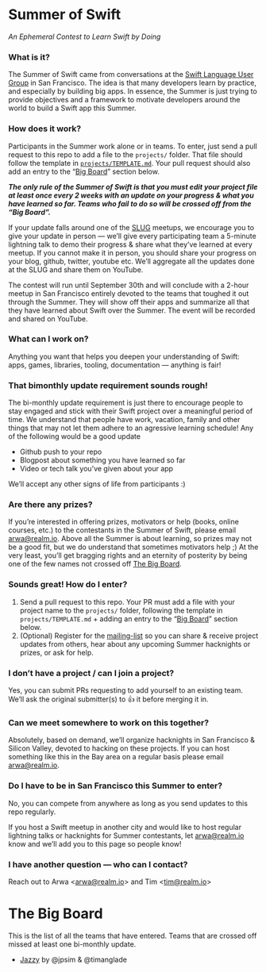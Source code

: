Summer of Swift
===============

_An Ephemeral Contest to Learn Swift by Doing_


### What is it?

The Summer of Swift came from conversations at the [Swift Language User Group](http://www.meetup.com/swift-language) in San Francisco. The idea is that many developers learn by practice, and especially by building big apps. In essence, the Summer is just trying to provide objectives and a framework to motivate developers around the world to build a Swift app this Summer.


### How does it work?

Participants in the Summer work alone or in teams. To enter, just send a pull request to this repo to add a file to the `projects/` folder. That file should follow the template in [`projects/TEMPLATE.md`](projects/TEMPLATE.md). Your pull request should also add an entry to the “[Big Board](#the-big-board)” section below.

**_The only rule of the Summer of Swift is that you must edit your project file at least once every 2 weeks with an update on your progress & what you have learned so far. Teams who fail to do so will be crossed off from the “Big Board”._**

If your update falls around one of the [SLUG](http://www.meetup.com/swift-language) meetups, we encourage you to give your update in person — we’ll give every participating team a 5-minute lightning talk to demo their progress & share what they’ve learned at every meetup. If you cannot make it in person, you should share your progress on your blog, github, twitter, youtube etc. We’ll aggregate all the updates done at the SLUG and share them on YouTube.

The contest will run until September 30th and will conclude with a 2-hour meetup in San Francisco entirely devoted to the teams that toughed it out through the Summer. They will show off their apps and summarize all that they have learned about Swift over the Summer. The event will be recorded and shared on YouTube.

### What can I work on?

Anything you want that helps you deepen your understanding of Swift: apps, games, libraries, tooling, documentation — anything is fair!

### That bimonthly update requirement sounds rough!

The bi-monthly update requirement is just there to encourage people to stay engaged and stick with their Swift project over a meaningful period of time. We understand that people have work, vacation, family and other things that may not let them adhere to an agressive learning schedule! Any of the following would be a good update
- Github push to your repo
- Blogpost about something you have learned so far
- Video or tech talk you’ve given about your app

We’ll accept any other signs of life from participants :)

### Are there any prizes?

If you’re interested in offering prizes, motivators or help (books, online courses, etc.) to the contestants in the Summer of Swift, please email arwa@realm.io. Above all the Summer is about learning, so prizes may not be a good fit, but we do understand that sometimes motivators help ;) At the very least, you’ll get bragging rights and an eternity of posterity by being one of the few names not crossed off [The Big Board](#the-big-board).

### Sounds great! How do I enter?

1. Send a pull request to this repo. Your PR must add a file with your project name to the `projects/` folder, following the template in `projects/TEMPLATE.md` + adding an entry to the “[Big Board](#the-big-board)” section below.
2. (Optional) Register for the [mailing-list](https://groups.google.com/forum/#!forum/summer-of-swift) so you can share & receive project updates from others, hear about any upcoming Summer hacknights or prizes, or ask for help.

### I don’t have a project / can I join a project?

Yes, you can submit PRs requesting to add yourself to an existing team. We’ll ask the original submitter(s) to :+1: it before merging it in.

### Can we meet somewhere to work on this together?

Absolutely, based on demand, we’ll organize hacknights in San Francisco & Silicon Valley, devoted to hacking on these projects. If you can host something like this in the Bay area on a regular basis please email arwa@realm.io.

### Do I have to be in San Francisco this Summer to enter?

No, you can compete from anywhere as long as you send updates to this repo regularly.

If you host a Swift meetup in another city and would like to host regular lightning talks or hacknights for Summer contestants, let arwa@realm.io know and we’ll add you to this page so people know!

### I have another question — who can I contact?

Reach out to Arwa \<arwa@realm.io\> and Tim \<tim@realm.io\>

# The Big Board

This is the list of all the teams that have entered. Teams that are crossed off missed at least one bi-monthly update.

- [Jazzy](projects/jazzy.md) by @jpsim & @timanglade
